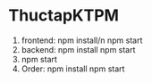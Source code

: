 # ThuctapKTPM
1. frontend:
   npm install/n
   npm start
2. backend:
   npm install
   npm start
3.  npm start
4. Order:
   npm install
   npm start
